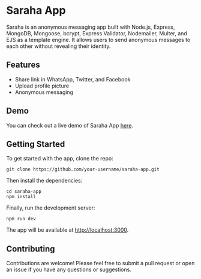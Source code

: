 <!DOCTYPE html>
<html lang="en">
<head>
  <meta charset="UTF-8">
</head>
<body>
  <h1>Saraha App</h1>

  <p>Saraha is an anonymous messaging app built with Node.js, Express, MongoDB, Mongoose, bcrypt, Express Validator, Nodemailer, Multer, and EJS as a template engine. It allows users to send anonymous messages to each other without revealing their identity.</p>

  <h2>Features</h2>
  <ul>
    <li>Share link in WhatsApp, Twitter, and Facebook</li>
    <li>Upload profile picture</li>
    <li>Anonymous messaging</li>
  </ul>

  <h2>Demo</h2>
  <p>You can check out a live demo of Saraha App <a href="https://the-saraha-app.onrender.com/">here</a>.</p>

  <h2>Getting Started</h2>
  <p>To get started with the app, clone the repo:</p>

  <pre><code>git clone https://github.com/your-username/saraha-app.git</code></pre>

  <p>Then install the dependencies:</p>

  <pre><code>cd saraha-app
npm install</code></pre>

  <p>Finally, run the development server:</p>

  <pre><code>npm run dev</code></pre>

  <p>The app will be available at <a href="http://localhost:3000">http://localhost:3000</a>.</p>

  <h2>Contributing</h2>
  <p>Contributions are welcome! Please feel free to submit a pull request or open an issue if you have any questions or suggestions.</p>
</body>
</html>
